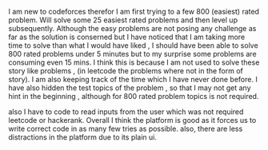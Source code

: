 I am new to codeforces therefor I am first trying to a few 800 (easiest) rated problem.
Will solve some 25 easiest rated problems and then level up subsequently.
Although the easy problems are not posing any challenge as far as the solution is conserned but I have noticed that I am taking more time to solve than what I would have liked , I should have been able to solve 800 rated problems under 5 minutes but to my surprise some problems are consuming even 15 mins.
I think this is because I am not used to solve these story like problems , (in leetcode the problems where not in the form of story).
I am also keeping track of the time which I have never done before.
I have also hidden the test topics of the problem , so that I may not get any hint in the beginning , although for 800 rated problem topics is not required.

also I have to code to read inputs from the user which was not required leetcode or hackerank.
Overall I think the platform is good as it forces us to write correct code in as many few tries as possible.
also, there are less distractions in the platform due to its plain ui.